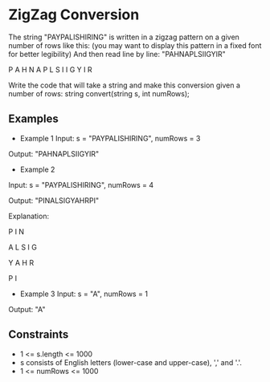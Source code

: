 # ZigZag Conversion

The string "PAYPALISHIRING" is written in a zigzag pattern on a given number of rows like this: (you may want to display this pattern in a fixed font for better legibility)
And then read line by line: "PAHNAPLSIIGYIR"

P   A   H   N
A P L S I I G
Y   I   R

Write the code that will take a string and make this conversion given a number of rows:
  string convert(string s, int numRows);
  
  
## Examples

* Example 1
Input: s = "PAYPALISHIRING", numRows = 3

Output: "PAHNAPLSIIGYIR"

* Example 2

Input: s = "PAYPALISHIRING", numRows = 4

Output: "PINALSIGYAHRPI"

Explanation:

P     I    N

A   L S  I G

Y A   H R

P     I 

* Example 3
Input: s = "A", numRows = 1

Output: "A"

## Constraints
* 1 <= s.length <= 1000
* s consists of English letters (lower-case and upper-case), ',' and '.'.
* 1 <= numRows <= 1000
